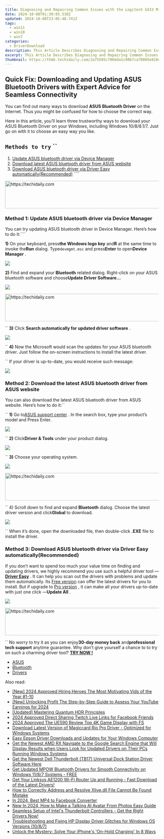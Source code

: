 ```yaml
---
title: Diagnosing and Repairing Common Issues with the Logitech G433 Microphone
date: 2024-10-08T01:39:03.538Z
updated: 2024-10-08T23:05:40.741Z
tags:
  - win11
  - win10
  - win7
categories:
  - DriverDownload
description: This Article Describes Diagnosing and Repairing Common Issues with the Logitech G433 Microphone
excerpt: This Article Describes Diagnosing and Repairing Common Issues with the Logitech G433 Microphone
thumbnail: https://thmb.techidaily.com/2a75585c706bda1c98b7ca78005e810cc4fa04565ec0bfaa1522a3466ddc9fcb.jpg
---
```


## Quick Fix: Downloading and Updating ASUS Bluetooth Drivers with Expert Advice for Seamless Connectivity

You can find out many ways to download **ASUS Bluetooth Driver**  on the Internet. Thus you might be confused for how to choose the correct way.

 Here in this article, you’ll learn three trustworthy ways to download your ASUS Bluetooth Driver on your Windows, including Windows 10/8/8.1/7\. Just go on with it to choose an easy way you like.

## ``Methods to try`` ``

1. [Update ASUS bluetooth driver via Device Manager](https://tools.techidaily.com/drivereasy/download/)
2. [Download latest ASUS bluetooth driver from ASUS website](https://tools.techidaily.com/drivereasy/download/)
3. [Download ASUS bluetooth driver via Driver Easy automatically(Recommended)](https://www.drivereasy.com/knowledge/asus-bluetooth-driver-download-updates-easy-way/#m3) ````

<!-- affiliate ads begin -->
<a href="https://aligracehair.sjv.io/c/5597632/2115937/19272" target="_top" id="2115937">
  <img src="//a.impactradius-go.com/display-ad/19272-2115937" border="0" alt="https://techidaily.com" width="728" height="90"/>
</a>
<img height="0" width="0" src="https://aligracehair.sjv.io/i/5597632/2115937/19272" style="position:absolute;visibility:hidden;" border="0" />
<!-- affiliate ads end -->

### Method 1: Update ASUS bluetooth driver via Device Manager

 You can try updating ASUS bluetooth driver in Device Manager. Here’s how to do it:````

**1)** On your keyboard, press**the Windows logo key** and**R** at the same time to invoke the**Run** dialog. Type`devmgmt.msc` and press**Enter** to open**Device Manager** .

![](https://images.drivereasy.com/wp-content/uploads/2017/04/3-3.jpg)

**2)** Find and expand your **Bluetooth** related dialog. Right-click on your ASUS bluetooth software and choose**Update Driver Software…**

![](https://images.drivereasy.com/wp-content/uploads/2017/04/4-7.jpg)

<!-- affiliate ads begin -->
<a href="https://bluettius.sjv.io/c/5597632/2139119/17108" target="_top" id="2139119">
  <img src="//a.impactradius-go.com/display-ad/17108-2139119" border="0" alt="https://techidaily.com" width="728" height="90"/>
</a>
<img height="0" width="0" src="https://bluettius.sjv.io/i/5597632/2139119/17108" style="position:absolute;visibility:hidden;" border="0" />
<!-- affiliate ads end -->

`` **3)** Click **Search automatically for updated driver software** .

![](https://images.drivereasy.com/wp-content/uploads/2017/04/5-2.jpg)

`` **4)** Now the Microsoft would scan the updates for your ASUS bluetooth driver. Just follow the on-screen instructions to install the latest driver.

`` If your driver is up-to-date, you would receive such message:

![](https://images.drivereasy.com/wp-content/uploads/2017/04/6-1.jpg)

### Method 2: Download the latest ASUS bluetooth driver from ASUS website

 You can also download the latest ASUS bluetooth driver from ASUS website. Here’s how to do it:``

`` **1)** Go to[ASUS support center](https://www.asus.com/support/) . In the search box, type your product’s model and Press Enter.

![](https://images.drivereasy.com/wp-content/uploads/2017/04/1-3.jpg)

`` **2)** Click**Driver & Tools** under your product dialog.

![](https://images.drivereasy.com/wp-content/uploads/2017/04/7-3.jpg)

`` **3)** Choose your operating system.

![](https://images.drivereasy.com/wp-content/uploads/2017/04/2-4.jpg)

<!-- affiliate ads begin -->
<a href="https://ephamedtechinc.pxf.io/c/5597632/2136615/26400" target="_top" id="2136615">
  <img src="//a.impactradius-go.com/display-ad/26400-2136615" border="0" alt="https://techidaily.com" width="728" height="90"/>
</a>
<img height="0" width="0" src="https://ephamedtechinc.pxf.io/i/5597632/2136615/26400" style="position:absolute;visibility:hidden;" border="0" />
<!-- affiliate ads end -->

`` 4) Scroll down to find and expand **Bluetooth**  dialog. Choose the latest driver version and click**Global**  to download.

![](https://images.drivereasy.com/wp-content/uploads/2017/04/8-1.jpg)

`` When it’s done, open the downloaded file, then double-click **.EXE**  file to install the driver.

### Method 3: Download ASUS bluetooth driver via Driver Easy automatically(Recommended)

 If you don’t want to spend too much your value time on finding and updating drivers, we highly recommend you use such a helpful driver tool — **[Driver Easy](https://tools.techidaily.com/drivereasy/download/)**  . It can help you scan out the drivers with problems and update them automatically. Its [Free version](https://tools.techidaily.com/drivereasy/download/)  can offer the latest drivers for you to install. But if upgrade to [Pro version](https://tools.techidaily.com/drivereasy/download/)  , it can make all your drivers up-to-date with just one click —**Update All** .

![](https://images.drivereasy.com/wp-content/uploads/2020/08/image-3.png)

<!-- affiliate ads begin -->
<a href="https://appsumo.8odi.net/c/5597632/2002019/7443" target="_top" id="2002019">
  <img src="//a.impactradius-go.com/display-ad/7443-2002019" border="0" alt="https://techidaily.com" width="728" height="90"/>
</a>
<img height="0" width="0" src="https://appsumo.8odi.net/i/5597632/2002019/7443" style="position:absolute;visibility:hidden;" border="0" />
<!-- affiliate ads end -->

`` No worry to try it as you can enjoy**30-day money back** and**professional tech support** anytime guarantee. Why don’t give yourself a chance to to try on such a charming driver tool? **[TRY NOW !](https://tools.techidaily.com/drivereasy/download/) [](https://tools.techidaily.com/drivereasy/download/)**

* [ASUS](https://tools.techidaily.com/drivereasy/download/)
* [Bluetooth](https://tools.techidaily.com/drivereasy/download/)
* [Drivers](https://tools.techidaily.com/drivereasy/download/)

<ins class="adsbygoogle"
     style="display:block"
     data-ad-format="autorelaxed"
     data-ad-client="ca-pub-7571918770474297"
     data-ad-slot="1223367746"></ins>

<ins class="adsbygoogle"
     style="display:block"
     data-ad-client="ca-pub-7571918770474297"
     data-ad-slot="8358498916"
     data-ad-format="auto"
     data-full-width-responsive="true"></ins>

<span class="atpl-alsoreadstyle">Also read:</span>
<div><ul>
<li><a href="https://youtube-webster.techidaily.com/024-approved-hiring-heroes-the-most-motivating-vids-of-the-year-1-10/"><u>[New] 2024 Approved Hiring Heroes The Most Motivating Vids of the Year #1-10</u></a></li>
<li><a href="https://youtube-lab.techidaily.com/nlocking-profit-the-step-by-step-guide-to-assess-your-youtube-earnings-for-2024/"><u>[New] Unlocking Profit The Step-by-Step Guide to Assess Your YouTube Earnings for 2024</u></a></li>
<li><a href="https://extra-support.techidaily.com/updated-mastering-quantum-hdr-principles/"><u>[Updated] Mastering Quantum HDR Principles</u></a></li>
<li><a href="https://facebook-clips.techidaily.com/2024-approved-direct-sharing-twitch-live-links-for-facebook-friends/"><u>2024 Approved Direct Sharing Twitch Live Links for Facebook Friends</u></a></li>
<li><a href="https://some-guidance.techidaily.com/2024-approved-the-ue590-review-top-4k-game-display-with-fs/"><u>2024 Approved The UE590 Review Top 4K Game Display with FS</u></a></li>
<li><a href="https://hardware-updates.techidaily.com/download-latest-version-of-magiccard-rio-pro-driver-optimized-for-windows-systems/"><u>Download Latest Version of Magiccard Rio Pro Driver - Optimized for Windows Systems</u></a></li>
<li><a href="https://hardware-updates.techidaily.com/easy-epson-driver-downloads-and-updates-for-your-windows-computer/"><u>Easy Epson Driver Downloads and Updates for Your Windows Computer</u></a></li>
<li><a href="https://hardware-updates.techidaily.com/get-the-newest-amd-rx-navigate-to-the-google-search-engine-that-will-display-results-when-users-look-for-updated-drivers-on-their-pcs-running-windows-system127/"><u>Get the Newest AMD RX Navigate to the Google Search Engine that Will Display Results when Users Look for Updated Drivers on Their PCs Running Windows Systems</u></a></li>
<li><a href="https://hardware-updates.techidaily.com/1722974881580-get-the-newest-dell-thunderbolt-tb17-universal-dock-station-driver-software-here/"><u>Get the Newest Dell Thunderbolt (TB17) Universal Dock Station Driver Software Here</u></a></li>
<li><a href="https://hardware-updates.techidaily.com/get-updated-mpow-bluetooth-drivers-for-smooth-connectivity-on-windows-1187-systems-free/"><u>Get Updated MPOW Bluetooth Drivers for Smooth Connectivity on Windows 11/8/7 Systems - FREE</u></a></li>
<li><a href="https://hardware-updates.techidaily.com/1722972590761-get-your-linksys-ae1200-wi-fi-router-up-and-running-fast-download-of-the-latest-drivers/"><u>Get Your Linksys AE1200 Wi-Fi Router Up and Running - Fast Download of the Latest Drivers!</u></a></li>
<li><a href="https://tech-renaissance.techidaily.com/how-to-correctly-address-and-resolve-xlivedll-file-cannot-be-found-mistake/"><u>How to Correctly Address and Resolve Xlive.dll File Cannot Be Found Mistake</u></a></li>
<li><a href="https://facebook-videos.techidaily.com/in-2024-best-mp4-to-facebook-converter/"><u>In 2024, Best MP4 to Facebook Converter</u></a></li>
<li><a href="https://ai-topics.techidaily.com/new-in-2024-how-to-make-a-talking-ai-avatar-from-photos-easy-guide/"><u>New In 2024, How to Make a Talking AI Avatar From Photos Easy Guide</u></a></li>
<li><a href="https://hardware-updates.techidaily.com/seamless-setup-of-intels-thunderbolt-controllers-get-the-right-drivers-now/"><u>Seamless Setup of Intel's Thunderbolt Controllers - Get the Right Drivers Now!</u></a></li>
<li><a href="https://hardware-updates.techidaily.com/troubleshooting-and-fixing-hp-display-driver-glitches-for-windows-os-versions-1087/"><u>Troubleshooting and Fixing HP Display Driver Glitches for Windows OS Versions (10/8/7)</u></a></li>
<li><a href="https://fox-that.techidaily.com/1721441792551-unlock-the-mystery-solve-your-iphones-on-hold-charging-in-8-ways/"><u>Unlock the Mystery: Solve Your iPhone's 'On-Hold Charging' In 8 Ways</u></a></li>
</ul></div>

